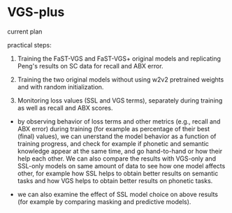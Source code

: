 # VGS-plus

current plan

practical steps:

1) Training the FaST-VGS and FaST-VGS+ original models and replicating Peng's results on SC data for recall and ABX error.

2) Training the two original models without using w2v2 pretrained weights and with random initialization.

3) Monitoring loss values (SSL and VGS terms), separately during training as well as recall and ABX scores.

- by observing behavior of loss terms and other metrics (e.g., recall and ABX error) during training (for example as percentage of their best (final) values), we can unerstand the model behavior as a function of training progress, and check for example if phonetic and semantic knowledge appear at the same time, and go hand-to-hand or how their help each other. We can also compare the results with VGS-only and SSL-only models on same amount of data to see how one model affects other, for example how SSL helps to obtain better results on semantic tasks and how VGS helps to obtain better results on phonetic tasks. 

- we can also examine the effect of SSL model choice on above results (for example by comparing masking and predictive models).
